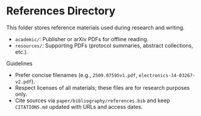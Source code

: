 # References Directory

This folder stores reference materials used during research and writing.

- `academic/`: Publisher or arXiv PDFs for offline reading.
- `resources/`: Supporting PDFs (protocol summaries, abstract collections, etc.).

Guidelines
- Prefer concise filenames (e.g., `2509.07595v1.pdf`, `electronics-14-03267-v2.pdf`).
- Respect licenses of all materials; these files are for research purposes only.
- Cite sources via `paper/bibliography/references.bib` and keep `CITATIONS.md` updated with URLs and access dates.

